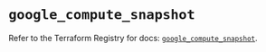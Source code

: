 # `google_compute_snapshot`

Refer to the Terraform Registry for docs: [`google_compute_snapshot`](https://registry.terraform.io/providers/hashicorp/google/6.47.0/docs/resources/compute_snapshot).
